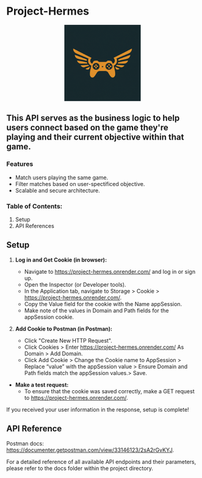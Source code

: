 # Project-Hermes

<div align=center>
    <img src='./assets/images/image.png' width=200px/>
</div>

## This API serves as the business logic to help users connect based on the game they're playing and their current objective within that game.

### Features

- Match users playing the same game.
- Filter matches based on user-spectificed objective.
- Scalable and secure architecture.

### Table of Contents:

1. Setup
2. API References

## Setup

1. **Log in and Get Cookie (in browser):**

   - Navigate to https://project-hermes.onrender.com/ and log in or sign up.
   - Open the Inspector (or Developer tools).
   - In the Application tab, navigate to Storage > Cookie > https://project-hermes.onrender.com/.
   - Copy the Value field for the cookie with the Name appSession.
   - Make note of the values in Domain and Path fields for the appSession cookie.

2. **Add Cookie to Postman (in Postman):**
   - Click "Create New HTTP Request".
   - Click Cookies > Enter https://project-hermes.onrender.com/ As Domain > Add Domain.
   - Click Add Cookie > Change the Cookie name to AppSession > Replace “value” with the appSession value > Ensure Domain and Path fields match the appSession values.> Save.

- **Make a test request:**
  - To ensure that the cookie was saved correctly, make a GET request to https://project-hermes.onrender.com/.

If you received your user information in the response, setup is complete!

## API Reference

Postman docs: https://documenter.getpostman.com/view/33146123/2sA2rGvKYJ.

For a detailed reference of all available API endpoints and their parameters, please refer to the docs folder within the project directory.
